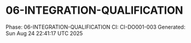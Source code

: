# 06-INTEGRATION-QUALIFICATION
Phase: 06-INTEGRATION-QUALIFICATION
CI: CI-DO001-003
Generated: Sun Aug 24 22:41:17 UTC 2025
